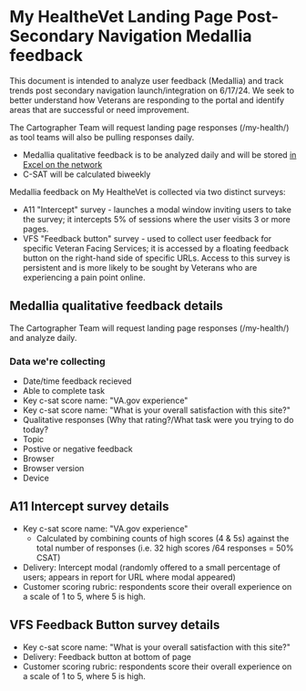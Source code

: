# My HealtheVet Landing Page Post-Secondary Navigation Medallia feedback 

This document is intended to analyze user feedback (Medallia) and track trends post secondary navigation launch/integration on 6/17/24. We seek to better understand how Veterans are responding to the portal and identify areas that are successful or need improvement. 

The Cartographer Team will request landing page responses (/my-health/) as tool teams will also be pulling responses daily. 
- Medallia qualitative feedback is to be analyzed daily and will be stored [in Excel on the network](https://docs.google.com/spreadsheets/d/1kVkl26CNXrcqPu3G3gQrzpIVVDH_aYkEXJ1kvrD9Rgs/edit?usp=drive_link) 
- C-SAT will be calculated biweekly 

Medallia feedback on My HealtheVet is collected via two distinct surveys: 

* A11 "Intercept" survey - launches a modal window inviting users to take the survey; it intercepts 5% of sessions where the user visits 3 or more pages.
* VFS "Feedback button" survey - used to collect user feedback for specific Veteran Facing Services; it is accessed by a floating feedback button on the right-hand side of specific URLs. Access to this survey is persistent and is more likely to be sought by Veterans who are experiencing a pain point online.

## Medallia qualitative feedback details
The Cartographer Team will request landing page responses (/my-health/) and analyze daily. 

### Data we're collecting
- Date/time feedback recieved
- Able to complete task
- Key c-sat score name: "VA.gov experience"
- Key c-sat score name: "What is your overall satisfaction with this site?"
- Qualitative responses (Why that rating?/What task were you trying to do today?
- Topic
- Postive or negative feedback
- Browser
- Browser version
- Device 

## A11 Intercept survey details

* Key c-sat score name: "VA.gov experience"
  * Calculated by combining counts of high scores (4 & 5s) against the total number of responses (i.e. 32 high scores /64 responses = 50% CSAT)
* Delivery: Intercept modal (randomly offered to a small percentage of users; appears in report for URL where modal appeared)
* Customer scoring rubric: respondents score their overall experience on a scale of 1 to 5, where 5 is high.

## VFS Feedback Button survey details

* Key c-sat score name: "What is your overall satisfaction with this site?"
* Delivery: Feedback button at bottom of page
* Customer scoring rubric: respondents score their overall experience on a scale of 1 to 5, where 5 is high.



